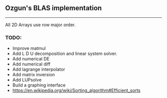 ## Ozgun's BLAS implementation

---

 All 2D Arrays use row major order.

### TODO:

- Improve matmul
- Add L D U decomposition and linear system solver.
- Add numerical DE
- Add numerical diff
- Add lagrange interpolator
- Add matrix inversion
- Add LUPsolve
- Build a graphing interface
- https://en.wikipedia.org/wiki/Sorting_algorithm#Efficient_sorts